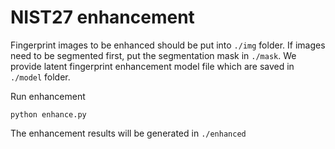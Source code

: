 # NIST27 enhancement

Fingerprint images to be enhanced should be put into `./img` folder. If images need to be segmented first, put the segmentation mask in `./mask`. We provide latent fingerprint enhancement model file which are saved in `./model` folder.

Run enhancement

```shell
python enhance.py
```

The enhancement results will be generated in `./enhanced`
